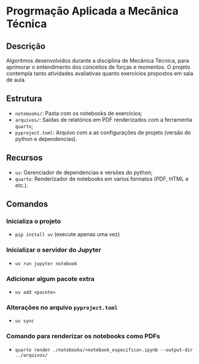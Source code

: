 # Progrmação Aplicada a Mecânica Técnica

## Descrição
Algoritmos desenvolvidos durante a disciplina de Mecânica Técnica, para aprimorar o entendimento dos conceitos de forças e momentos. 
O projeto contempla tanto atividades avaliativas quanto exercícios propostos em sala de aula.

## Estrutura
-   `notebooks/`: Pasta com os notebooks de exercícios;
-   `arquivos/`: Saídas de relatórios em PDF renderizados com a ferramenta `quarto`;
-   `pyproject.toml`: Arquivo com a as configurações de projeto (versão do python e dependencias).

## Recursos
-   `uv`: Gerenciador de dependencias e versões do python;
-   `quarto`: Renderizador de notebooks em varios formatos (PDF, HTML e etc.).

## Comandos
### Inicializa o projeto
-   `pip install uv` (execute apenas uma vez)

### Inicializar o servidor do Jupyter
-   `uv run jupyter notebook`

### Adicionar algum pacote extra
-   `uv add <pacote>`

### Alterações no arquivo `pyproject.toml`
-   `uv sync`
   
### Comando para renderizar os notebooks como PDFs
-   `quarto render ./notebooks/<notebook_especifico>.ipynb --output-dir ../arquivos/`

